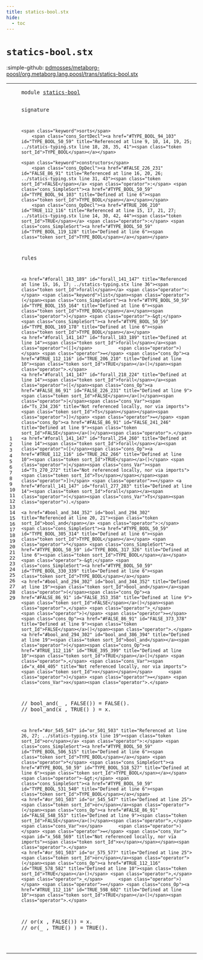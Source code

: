 ```yaml
---
title: statics-bool.stx
hide:
  - toc
---
```


# `statics-bool.stx`

:simple-github: [pdmosses/metaborg-poosl/org.metaborg.lang.poosl/trans/statics-bool.stx]

[pdmosses/metaborg-poosl/org.metaborg.lang.poosl/trans/statics-bool.stx]: https://github.com/pdmosses/metaborg-poosl/blob/master/org.metaborg.lang.poosl/trans/statics-bool.stx "The source file on GitHub"

<div class="stx"><table class="highlighttable"><tbody><tr><td class="linenos"><div class="linenodiv"><pre><span></span>1
2
3
4
5
6
7
8
9
10
11
12
13
14
15
16
17
18
19
20
21
22
23
24
25
26
27
28
29
</pre></div></td>
<td class="code"><pre><code><span class="keyword">module</span> <a href="../statics-typing.stx/#statics-bool_86_98" id="statics-bool_7_19" title="Referenced at ../statics-typing.stx line 6"><span class="token sort_Id">statics-bool</span></a>

<span class="keyword">signature</span>

    <span class="keyword">sorts</span>
        <span class="cons_SortDecl"><a href="#TYPE_BOOL_94_103" id="TYPE_BOOL_50_59" title="Referenced at line 9, 10, 14, 19, 25; ../statics-typing.stx line 18, 28, 35, 41"><span class="token sort_Id">TYPE_BOOL</span></a></span>

    <span class="keyword">constructors</span>
        <span class="cons_OpDecl"><a href="#FALSE_226_231" id="FALSE_86_91" title="Referenced at line 16, 20, 26; ../statics-typing.stx line 31, 43"><span class="token sort_Id">FALSE</span></a> <span class="operator">:</span> <span class="cons_SimpleSort"><a href="#TYPE_BOOL_50_59" id="TYPE_BOOL_94_103" title="Defined at line 6"><span class="token sort_Id">TYPE_BOOL</span></a></span></span>
        <span class="cons_OpDecl"><a href="#TRUE_206_210" id="TRUE_112_116" title="Referenced at line 15, 17, 21, 27; ../statics-typing.stx line 14, 30, 42, 44"><span class="token sort_Id">TRUE</span></a> <span class="operator">:</span> <span class="cons_SimpleSort"><a href="#TYPE_BOOL_50_59" id="TYPE_BOOL_119_128" title="Defined at line 6"><span class="token sort_Id">TYPE_BOOL</span></a></span></span>

<span class="keyword">rules</span>

    <a href="#forall_183_189" id="forall_141_147" title="Referenced at line 15, 16, 17; ../statics-typing.stx line 36"><span class="token sort_Id">forall</span></a> <span class="operator">:</span> <span class="keyword">list</span><span class="operator">(</span><span class="cons_SimpleSort"><a href="#TYPE_BOOL_50_59" id="TYPE_BOOL_155_164" title="Defined at line 6"><span class="token sort_Id">TYPE_BOOL</span></a></span><span class="operator">)</span> <span class="operator">-&gt;</span> <span class="cons_SimpleSort"><a href="#TYPE_BOOL_50_59" id="TYPE_BOOL_169_178" title="Defined at line 6"><span class="token sort_Id">TYPE_BOOL</span></a></span>
    <a href="#forall_141_147" id="forall_183_189" title="Defined at line 14"><span class="token sort_Id">forall</span></a><span class="operator">([]</span>          <span class="operator">)</span> <span class="operator">=</span> <span class="cons_Op"><a href="#TRUE_112_116" id="TRUE_206_210" title="Defined at line 10"><span class="token sort_Id">TRUE</span></a>()</span><span class="operator">.</span>
    <a href="#forall_141_147" id="forall_218_224" title="Defined at line 14"><span class="token sort_Id">forall</span></a><span class="operator">([</span><span class="cons_Op"><a href="#FALSE_86_91" id="FALSE_226_231" title="Defined at line 9"><span class="token sort_Id">FALSE</span></a>()</span><span class="operator">|</span><span class="cons_Var"><span id="Ts_234_236" title="Not referenced locally, nor via imports"><span class="token sort_Id">Ts</span></span></span><span class="operator">])</span> <span class="operator">=</span> <span class="cons_Op"><a href="#FALSE_86_91" id="FALSE_241_246" title="Defined at line 9"><span class="token sort_Id">FALSE</span></a>()</span><span class="operator">.</span>
    <a href="#forall_141_147" id="forall_254_260" title="Defined at line 14"><span class="token sort_Id">forall</span></a><span class="operator">([</span><span class="cons_Op"><a href="#TRUE_112_116" id="TRUE_262_266" title="Defined at line 10"><span class="token sort_Id">TRUE</span></a>()</span> <span class="operator">|</span><span class="cons_Var"><span id="Ts_270_272" title="Not referenced locally, nor via imports"><span class="token sort_Id">Ts</span></span></span><span class="operator">])</span> <span class="operator">=</span> <a href="#forall_141_147" id="forall_277_283" title="Defined at line 14"><span class="token sort_Id">forall</span></a><span class="operator">(</span><span class="cons_Var">Ts</span><span class="operator">).</span>

    <a href="#bool_and_344_352" id="bool_and_294_302" title="Referenced at line 20, 21"><span class="token sort_Id">bool_and</span></a> <span class="operator">:</span> <span class="cons_SimpleSort"><a href="#TYPE_BOOL_50_59" id="TYPE_BOOL_305_314" title="Defined at line 6"><span class="token sort_Id">TYPE_BOOL</span></a></span> <span class="operator">*</span> <span class="cons_SimpleSort"><a href="#TYPE_BOOL_50_59" id="TYPE_BOOL_317_326" title="Defined at line 6"><span class="token sort_Id">TYPE_BOOL</span></a></span> <span class="operator">-&gt;</span> <span class="cons_SimpleSort"><a href="#TYPE_BOOL_50_59" id="TYPE_BOOL_330_339" title="Defined at line 6"><span class="token sort_Id">TYPE_BOOL</span></a></span>
    <a href="#bool_and_294_302" id="bool_and_344_352" title="Defined at line 19"><span class="token sort_Id">bool_and</span></a><span class="operator">(</span><span class="cons_Op"><a href="#FALSE_86_91" id="FALSE_353_358" title="Defined at line 9"><span class="token sort_Id">FALSE</span></a>()</span><span class="operator">,</span> <span class="operator">_</span>      <span class="operator">)</span> <span class="operator">=</span> <span class="cons_Op"><a href="#FALSE_86_91" id="FALSE_373_378" title="Defined at line 9"><span class="token sort_Id">FALSE</span></a>()</span><span class="operator">.</span>
    <a href="#bool_and_294_302" id="bool_and_386_394" title="Defined at line 19"><span class="token sort_Id">bool_and</span></a><span class="operator">(</span><span class="cons_Op"><a href="#TRUE_112_116" id="TRUE_395_399" title="Defined at line 10"><span class="token sort_Id">TRUE</span></a>()</span> <span class="operator">,</span> <span class="cons_Var"><span id="x_404_405" title="Not referenced locally, nor via imports"><span class="token sort_Id">x</span></span></span>      <span class="operator">)</span> <span class="operator">=</span> <span class="cons_Var">x</span><span class="operator">.</span>
<span class="layout">//  bool_and(_      , FALSE()) = FALSE().</span>
<span class="layout">//  bool_and(x      , TRUE() ) = x.</span>

    <a href="#or_545_547" id="or_501_503" title="Referenced at line 26, 27; ../statics-typing.stx line 19"><span class="token sort_Id">or</span></a> <span class="operator">:</span> <span class="cons_SimpleSort"><a href="#TYPE_BOOL_50_59" id="TYPE_BOOL_506_515" title="Defined at line 6"><span class="token sort_Id">TYPE_BOOL</span></a></span> <span class="operator">*</span> <span class="cons_SimpleSort"><a href="#TYPE_BOOL_50_59" id="TYPE_BOOL_518_527" title="Defined at line 6"><span class="token sort_Id">TYPE_BOOL</span></a></span> <span class="operator">-&gt;</span> <span class="cons_SimpleSort"><a href="#TYPE_BOOL_50_59" id="TYPE_BOOL_531_540" title="Defined at line 6"><span class="token sort_Id">TYPE_BOOL</span></a></span>
    <a href="#or_501_503" id="or_545_547" title="Defined at line 25"><span class="token sort_Id">or</span></a><span class="operator">(</span><span class="cons_Op"><a href="#FALSE_86_91" id="FALSE_548_553" title="Defined at line 9"><span class="token sort_Id">FALSE</span></a>()</span><span class="operator">,</span> <span class="cons_Var">x</span>      <span class="operator">)</span> <span class="operator">=</span> <span class="cons_Var"><span id="x_568_569" title="Not referenced locally, nor via imports"><span class="token sort_Id">x</span></span></span><span class="operator">.</span>
    <a href="#or_501_503" id="or_575_577" title="Defined at line 25"><span class="token sort_Id">or</span></a><span class="operator">(</span><span class="cons_Op"><a href="#TRUE_112_116" id="TRUE_578_582" title="Defined at line 10"><span class="token sort_Id">TRUE</span></a>()</span> <span class="operator">,</span> <span class="operator">_</span>      <span class="operator">)</span> <span class="operator">=</span> <span class="cons_Op"><a href="#TRUE_112_116" id="TRUE_598_602" title="Defined at line 10"><span class="token sort_Id">TRUE</span></a>()</span><span class="operator">.</span>
<span class="layout">//  or(x      , FALSE()) = x.</span>
<span class="layout">//  or(_      , TRUE() ) = TRUE().</span>

</code></pre></td></tr></tbody></table></div>